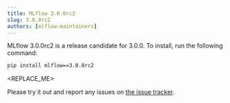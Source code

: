 ```yaml
---
title: MLflow 3.0.0rc2
slug: 3.0.0rc2
authors: [mlflow-maintainers]
---
```


MLflow 3.0.0rc2 is a release candidate for 3.0.0. To install, run the following command:

```sh
pip install mlflow==3.0.0rc2
```

<!-- Major changes that need to be highlighted in the release post go here -->

<REPLACE_ME>

Please try it out and report any issues on [the issue tracker](https://github.com/mlflow/mlflow/issues).
